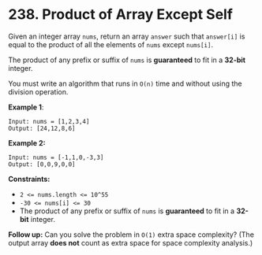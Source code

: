 # 238. Product of Array Except Self

Given an integer array `nums`, return an array `answer` such that `answer[i]` is equal to the product of all the
elements of `nums` except `nums[i]`.

The product of any prefix or suffix of `nums` is **guaranteed** to fit in a **32-bit** integer.

You must write an algorithm that runs in `O(n)` time and without using the division operation.

**Example 1**:

```
Input: nums = [1,2,3,4]
Output: [24,12,8,6]
```

**Example 2:**

```
Input: nums = [-1,1,0,-3,3]
Output: [0,0,9,0,0]
```

**Constraints:**

- `2 <= nums.length <= 10^55`
- `-30 <= nums[i] <= 30`
- The product of any prefix or suffix of `nums` is **guaranteed** to fit in a **32-bit** integer.

**Follow up:** Can you solve the problem in `O(1)` extra space complexity? (The output array **does not** count as extra
space for
space complexity analysis.)